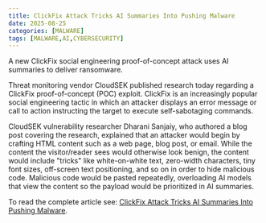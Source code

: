 ```yaml
---
title: ClickFix Attack Tricks AI Summaries Into Pushing Malware
date: 2025-08-25
categories: [MALWARE]
tags: [MALWARE,AI,CYBERSECURITY]
---
```


A new ClickFix social engineering proof-of-concept attack uses AI summaries to deliver ransomware.

Threat monitoring vendor CloudSEK published research today regarding a ClickFix proof-of-concept (POC) exploit. ClickFix is an increasingly popular social engineering tactic in which an attacker displays an error message or call to action instructing the target to execute self-sabotaging commands.

CloudSEK vulnerability researcher Dharani Sanjaiy, who authored a blog post covering the research, explained that an attacker would begin by crafting HTML content such as a web page, blog post, or email. While the content the visitor/reader sees would otherwise look benign, the content would include "tricks" like white-on-white text, zero-width characters, tiny font sizes, off-screen text positioning, and so on in order to hide malicious code. Malicious code would be pasted repeatedly, overloading AI models that view the content so the payload would be prioritized in AI summaries.

To read the complete article see: [ClickFix Attack Tricks AI Summaries Into Pushing Malware](https://www.darkreading.com/vulnerabilities-threats/clickfix-attack-ai-summaries-pushing-malware).